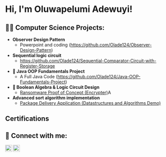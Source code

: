 <h1>Hi, I'm Oluwapelumi Adewuyi! 

<h2>👨‍💻 Computer Science Projects:</h2>

- <b>Observer Design Pattern </b>
  - Powerpoint and coding (https://github.com/Olade124/Observer-Design-Pattern)
- <b>Sequential logic circuit</b>
  - https://github.com/Olade124/Sequential-Comparator-Circuit-with-Register-Storage
- <b>📘 Java OOP Fundamentals Project</b>
  - A Full Java Code (https://github.com/Olade124/Java-OOP-Fundamentals-Project)
- <b>🔣 Boolean Algebra & Logic Circuit Design</b>
  - [Ransomware Proof of Concept (Encrypter)](https://github.com/joshmadakor1/EncrypterPOC)A
- <b>Advanced sort algorithm implementation</b>
  - [Package Delivery Application (Datastructures and Algorithms Demo)](https://github.com/joshmadakor1/Package-Delivery-Pathfinding-Algorithm)

<h2> Certifications <h2> 

<h2> 🤳 Connect with me:</h2>

[<img align="left" alt="JoshMadakor | LinkedIn" width="22px" src="https://cdn.jsdelivr.net/npm/simple-icons@v3/icons/linkedin.svg" />][linkedin]
[<img align="left" alt="JoshMadakor | Instagram" width="22px" src="https://cdn.jsdelivr.net/npm/simple-icons@v3/icons/instagram.svg" />][instagram]



[instagram]: https://www.instagram.com/ad3wuy1_/
[linkedin]: https://www.linkedin.com/in/oluwapelumi-adewuyi-932a13315/



<!--
**Olade124/olade124** is a ✨ _special_ ✨ repository because its `README.md` (this file) appears on your GitHub profile.

Here are some ideas to get you started:

- 🔭 I’m currently working on ...
- 🌱 I’m currently learning ...
- 👯 I’m looking to collaborate on ...
- 🤔 I’m looking for help with ...
- 💬 Ask me about ...
- 📫 How to reach me: ...
- 😄 Pronouns: ...
- ⚡ Fun fact: ...
-->
